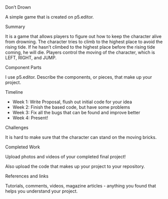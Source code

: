 Don’t Drown

A simple game that is created on p5.editor.

Summary

It is a game that allows players to figure out how to keep the character alive from drowning. The character tries to climb to the highest place to avoid the rising tide. If he hasn’t climbed to the highest place before the rising tide coming, he will die.
Players control the moving of the character, which is LEFT, RIGHT, and JUMP. 

Component Parts

I use p5.editor. 
Describe the components, or pieces, that make up your project.

Timeline

- Week 1: Write Proposal, flush out initial code for your idea
- Week 2: Finish the based code, but have some problems
- Week 3: Fix all the bugs that can be found and improve better
- Week 4: Present!
 
Challenges

It is hard to make sure that the character can stand on the moving bricks.

Completed Work

Upload photos and videos of your completed final project!

Also upload the code that makes up your project to your repository.

References and links

Tutorials, comments, videos, magazine articles - anything you found that helps you understand your project.

